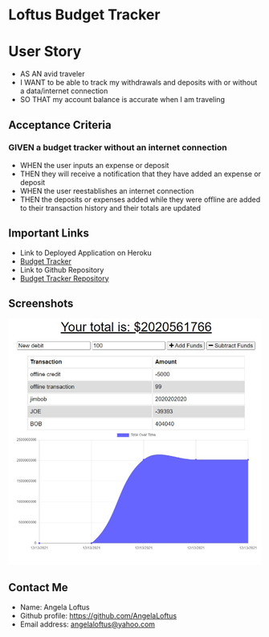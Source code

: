 # Loftus Budget Tracker

# User Story
* AS AN avid traveler
* I WANT to be able to track my withdrawals and deposits with or without a data/internet connection
* SO THAT my account balance is accurate when I am traveling 

## Acceptance Criteria
### GIVEN a budget tracker without an internet connection
* WHEN the user inputs an expense or deposit
* THEN they will receive a notification that they have added an expense or deposit
* WHEN the user reestablishes an internet connection
* THEN the deposits or expenses added while they were offline are added to their transaction history and their totals are updated

## Important Links
* Link to Deployed Application on Heroku
* [Budget Tracker](https://warm-escarpment-87105.herokuapp.com/)
* Link to Github Repository
* [Budget Tracker Repository](https://github.com/AngelaLoftus/budget-tracker)

## Screenshots
![budgetTrackerScreenshot](https://github.com/AngelaLoftus/budget-tracker/blob/main/public/images/Screenshot%202021-12-14%20002357.jpg)

## Contact Me
* Name: Angela Loftus
* Github profile: https://github.com/AngelaLoftus
* Email address: angelaloftus@yahoo.com

